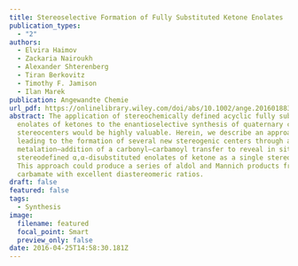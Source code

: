```yaml
---
title: Stereoselective Formation of Fully Substituted Ketone Enolates
publication_types:
  - "2"
authors:
  - Elvira Haimov
  - Zackaria Nairoukh
  - Alexander Shterenberg
  - Tiran Berkovitz
  - Timothy F. Jamison
  - Ilan Marek
publication: Angewandte Chemie
url_pdf: https://onlinelibrary.wiley.com/doi/abs/10.1002/ange.201601883
abstract: The application of stereochemically defined acyclic fully substituted
  enolates of ketones to the enantioselective synthesis of quaternary carbon
  stereocenters would be highly valuable. Herein, we describe an approach
  leading to the formation of several new stereogenic centers through a combined
  metalation–addition of a carbonyl–carbamoyl transfer to reveal in situ
  stereodefined α,α-disubstituted enolates of ketone as a single stereoisomer.
  This approach could produce a series of aldol and Mannich products from enol
  carbamate with excellent diastereomeric ratios.
draft: false
featured: false
tags:
  - Synthesis
image:
  filename: featured
  focal_point: Smart
  preview_only: false
date: 2016-04-25T14:58:30.181Z
---
```

